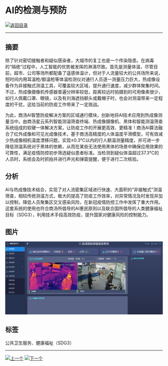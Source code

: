# AI的检测与预防

[![返回目录](http://img.shields.io/badge/点击-返回目录-875A7B.svg?style=flat&colorA=8F8F8F)](/)

----------

## 摘要

除了针对密切接触者和疑似感染者，大城市的复工也是一个传染隐患。在病毒的“隔绝”过程中，人工智能的优势被发挥的淋漓尽致。首先是测量体温，尽管目前，超市、公司等场所都配备了遥感体温计，但对于人流量较大的公共场所来说，短时间内用耳温枪/额温枪等体温检测仪对通行人员逐一测量压力巨大，热成像设备作为非接触式测温工具，可覆盖较大区域，提升通行速度，减少群体聚集时间。不过，热成像摄像机传感器普遍分辨率较低，距离较远时拍摄到的可用像素很少，如行人佩戴口罩、眼镜，以及有刘海遮挡额头或戴帽子时，也会对测温带来一定程度的干扰，这给当前的防疫工作带来了一定挑战。

为此，商汤AI智慧防疫解决方案的区域通行模块，创新地将AI技术应用到热成像测量当中。由商汤星云系列智能测温筛查终端、热成像摄像机、黑体和智能测温筛查系统组成的软硬一体解决方案，让防疫工作的开展更高效、更精准！商汤AI算法融合了红外成像和可见光成像技术，基于商汤高精度的人体温度平滑模型，可有效减少热成像相机温度漂移问题，实现±0.3℃以内的行人额温测量精度，并可进一步降低测温系统对于黑体的依赖，从而在某些无法使用黑体的场景中确保应用效果的可靠性，满足疫情防控初步筛选疑似患者标准。当检测到疑似体温超过37.3°C的人员时，系统会及时抓拍并进行声光和弹窗提醒，便于进行二次核验。

## 分析

AI与热成像技术结合，实现了对人流密集区域进行快速、大面积的“非接触式”测温筛查，相较传统测温方式，极大的提高了防疫工作效率，对异常情况及时发现并加以控制，降低人员聚集区交叉感染风险，在新冠疫情防控工作中发挥了重大作用。这套系统的使用也符合商汤所倡导的AI惠民原则以及联合国所倡导的人类健康福祉目标（SDG3），利用技术手段高效防疫，提升国家对健康风险的控制能力。



## 图片

![图片](3.5.1.jpg)


## 标签

公共卫生服务、健康福祉（SDG3）



----------

 [![上一个](http://img.shields.io/badge/查看-上一个-875A7B.svg?style=flat&colorA=8F8F8F)](https://doc.shanghaiopen.org.cn/case/3/4.html)
 [![下一个](http://img.shields.io/badge/查看-下一个-875A7B.svg?style=flat&colorA=8F8F8F)](https://doc.shanghaiopen.org.cn/case/3/6.html)
 
 
